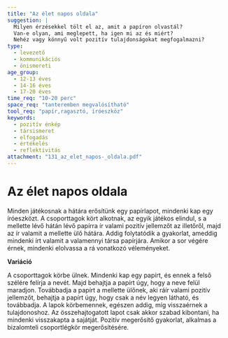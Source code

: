 ```yaml
---
title: "Az élet napos oldala"
suggestion: | 
  Milyen érzésekkel tölt el az, amit a papíron olvastál?
  Van-e olyan, ami meglepett, ha igen mi az és miért?
  Nehéz vagy könnyű volt pozitív tulajdonságokat megfogalmazni?
type:
  - levezető
  - kommunikációs
  - önismereti
age_group:
  - 12-13 éves
  - 14-16 éves
  - 17-20 éves
time_req: "10-20 perc"
space_req: "tanteremben megvalósítható"
tool_req: "papír,ragasztó, íróeszköz"
keywords: 
  - pozitív énkép
  - társismeret
  - elfogadás
  - értékelés
  - reflektivitás
attachment: "131_az_elet_napos-_oldala.pdf"
---
```


# Az élet napos oldala

Minden játékosnak a hátára erősítünk egy papírlapot, mindenki kap egy íróeszközt. A csoporttagok kört alkotnak, az egyik játékos elindul, s a mellette lévő hátán lévő papírra ír valami pozitív jellemzőt az illetőről, majd az ír valamit a mellette ülő hátára. Addig folytatódik a gyakorlat, ameddig mindenki írt valamit a valamennyi társa papírjára. Amikor a sor végére érnek, mindenki elolvassa a rá vonatkozó véleményeket.

**Variáció**

A csoporttagok körbe ülnek. Mindenki kap egy papírt, és ennek a felső szélére felírja a nevét. Majd behajtja a papírt úgy, hogy a neve felül maradjon. Továbbadja a papírt a mellette ülőnek, aki ráír valami pozitív jellemzőt, behajtja a papírt úgy, hogy csak a név legyen látható, és továbbadja. A lapok körbemennek, egészen addig, míg visszaérnek a tulajdonoshoz. Az összehajtogatott lapot csak akkor szabad kibontani, ha mindenki visszakapta a sajátját. Pozitív megerősítő gyakorlat, alkalmas a bizalomteli csoportlégkör megerősítésére.
  
  
